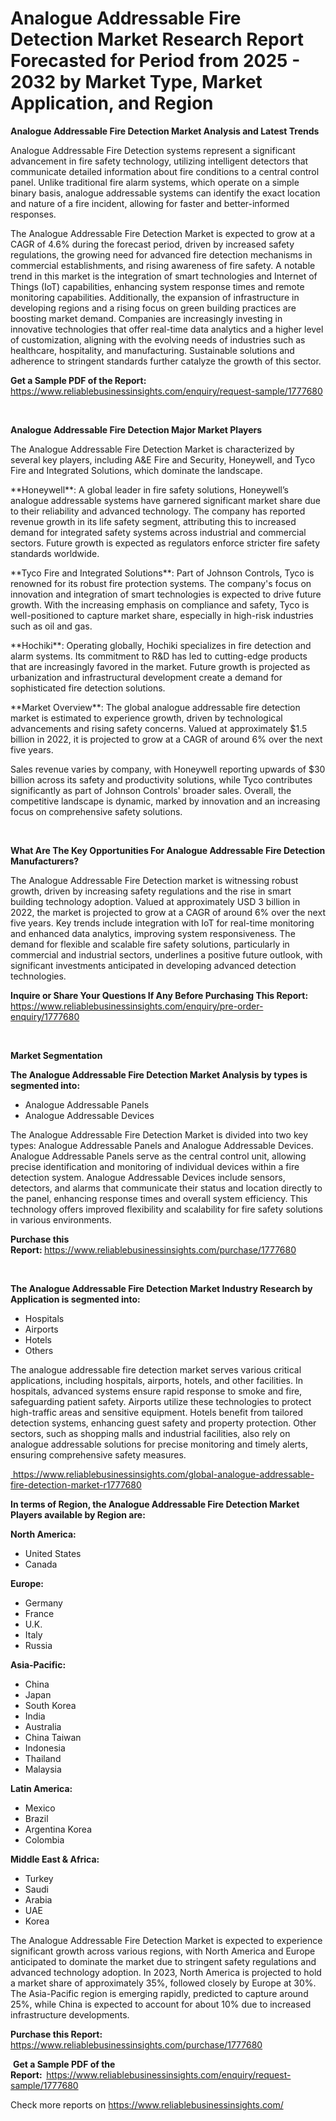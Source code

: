 <p><h1>Analogue Addressable Fire Detection Market Research Report Forecasted for Period from 2025 -  2032 by Market Type, Market Application, and Region</h1></p><p><strong>Analogue Addressable Fire Detection Market Analysis and Latest Trends</strong></p>
<p><p>Analogue Addressable Fire Detection systems represent a significant advancement in fire safety technology, utilizing intelligent detectors that communicate detailed information about fire conditions to a central control panel. Unlike traditional fire alarm systems, which operate on a simple binary basis, analogue addressable systems can identify the exact location and nature of a fire incident, allowing for faster and better-informed responses.</p><p>The Analogue Addressable Fire Detection Market is expected to grow at a CAGR of 4.6% during the forecast period, driven by increased safety regulations, the growing need for advanced fire detection mechanisms in commercial establishments, and rising awareness of fire safety. A notable trend in this market is the integration of smart technologies and Internet of Things (IoT) capabilities, enhancing system response times and remote monitoring capabilities. Additionally, the expansion of infrastructure in developing regions and a rising focus on green building practices are boosting market demand. Companies are increasingly investing in innovative technologies that offer real-time data analytics and a higher level of customization, aligning with the evolving needs of industries such as healthcare, hospitality, and manufacturing. Sustainable solutions and adherence to stringent standards further catalyze the growth of this sector.</p></p>
<p><strong>Get a Sample PDF of the Report:&nbsp;</strong> <a href="https://www.reliablebusinessinsights.com/enquiry/request-sample/1777680?utm_campaign=2099&utm_medium=2&utm_source=Github&utm_content=ia&utm_term=09042025&utm_id=analogue-addressable-fire-detection">https://www.reliablebusinessinsights.com/enquiry/request-sample/1777680</a></p>
<p>&nbsp;</p>
<p><strong>Analogue Addressable Fire Detection Major Market Players</strong></p>
<p><p>The Analogue Addressable Fire Detection Market is characterized by several key players, including A&E Fire and Security, Honeywell, and Tyco Fire and Integrated Solutions, which dominate the landscape. </p><p>**Honeywell**: A global leader in fire safety solutions, Honeywell’s analogue addressable systems have garnered significant market share due to their reliability and advanced technology. The company has reported revenue growth in its life safety segment, attributing this to increased demand for integrated safety systems across industrial and commercial sectors. Future growth is expected as regulators enforce stricter fire safety standards worldwide.</p><p>**Tyco Fire and Integrated Solutions**: Part of Johnson Controls, Tyco is renowned for its robust fire protection systems. The company's focus on innovation and integration of smart technologies is expected to drive future growth. With the increasing emphasis on compliance and safety, Tyco is well-positioned to capture market share, especially in high-risk industries such as oil and gas.</p><p>**Hochiki**: Operating globally, Hochiki specializes in fire detection and alarm systems. Its commitment to R&D has led to cutting-edge products that are increasingly favored in the market. Future growth is projected as urbanization and infrastructural development create a demand for sophisticated fire detection solutions. </p><p>**Market Overview**: The global analogue addressable fire detection market is estimated to experience growth, driven by technological advancements and rising safety concerns. Valued at approximately $1.5 billion in 2022, it is projected to grow at a CAGR of around 6% over the next five years.</p><p>Sales revenue varies by company, with Honeywell reporting upwards of $30 billion across its safety and productivity solutions, while Tyco contributes significantly as part of Johnson Controls' broader sales. Overall, the competitive landscape is dynamic, marked by innovation and an increasing focus on comprehensive safety solutions.</p></p>
<p>&nbsp;</p>
<p><strong>What Are The Key Opportunities For Analogue Addressable Fire Detection Manufacturers?</strong></p>
<p><p>The Analogue Addressable Fire Detection market is witnessing robust growth, driven by increasing safety regulations and the rise in smart building technology adoption. Valued at approximately USD 3 billion in 2022, the market is projected to grow at a CAGR of around 6% over the next five years. Key trends include integration with IoT for real-time monitoring and enhanced data analytics, improving system responsiveness. The demand for flexible and scalable fire safety solutions, particularly in commercial and industrial sectors, underlines a positive future outlook, with significant investments anticipated in developing advanced detection technologies.</p></p>
<p><strong>Inquire or Share Your Questions If Any Before Purchasing This Report:</strong> <a href="https://www.reliablebusinessinsights.com/enquiry/pre-order-enquiry/1777680?utm_campaign=2099&utm_medium=2&utm_source=Github&utm_content=ia&utm_term=09042025&utm_id=analogue-addressable-fire-detection">https://www.reliablebusinessinsights.com/enquiry/pre-order-enquiry/1777680</a></p>
<p>&nbsp;</p>
<p><strong>Market Segmentation</strong></p>
<p><strong>The Analogue Addressable Fire Detection Market Analysis by types is segmented into:</strong></p>
<p><ul><li>Analogue Addressable Panels</li><li>Analogue Addressable Devices</li></ul></p>
<p><p>The Analogue Addressable Fire Detection Market is divided into two key types: Analogue Addressable Panels and Analogue Addressable Devices. Analogue Addressable Panels serve as the central control unit, allowing precise identification and monitoring of individual devices within a fire detection system. Analogue Addressable Devices include sensors, detectors, and alarms that communicate their status and location directly to the panel, enhancing response times and overall system efficiency. This technology offers improved flexibility and scalability for fire safety solutions in various environments.</p></p>
<p><strong>Purchase this Report:&nbsp;</strong><a href="https://www.reliablebusinessinsights.com/purchase/1777680?utm_campaign=2099&utm_medium=2&utm_source=Github&utm_content=ia&utm_term=09042025&utm_id=analogue-addressable-fire-detection">https://www.reliablebusinessinsights.com/purchase/1777680</a></p>
<p>&nbsp;</p>
<p><strong>The Analogue Addressable Fire Detection Market Industry Research by Application is segmented into:</strong></p>
<p><ul><li>Hospitals</li><li>Airports</li><li>Hotels</li><li>Others</li></ul></p>
<p><p>The analogue addressable fire detection market serves various critical applications, including hospitals, airports, hotels, and other facilities. In hospitals, advanced systems ensure rapid response to smoke and fire, safeguarding patient safety. Airports utilize these technologies to protect high-traffic areas and sensitive equipment. Hotels benefit from tailored detection systems, enhancing guest safety and property protection. Other sectors, such as shopping malls and industrial facilities, also rely on analogue addressable solutions for precise monitoring and timely alerts, ensuring comprehensive safety measures.</p></p>
<p><a href="https://www.reliablebusinessinsights.com/global-analogue-addressable-fire-detection-market-r1777680?utm_campaign=2099&utm_medium=2&utm_source=Github&utm_content=ia&utm_term=09042025&utm_id=analogue-addressable-fire-detection">&nbsp;https://www.reliablebusinessinsights.com/global-analogue-addressable-fire-detection-market-r1777680</a></p>
<p><strong>In terms of Region, the Analogue Addressable Fire Detection Market Players available by Region are:</strong></p>
<p>
    <p> <strong> North America: </strong>
        <ul>
            <li>United States</li>
            <li>Canada</li>
        </ul>
        </p> 
    <p> <strong> Europe: </strong>
        <ul>
            <li>Germany</li>
            <li>France</li>
            <li>U.K.</li>
            <li>Italy</li>
            <li>Russia</li>
        </ul>
        </p> 
    <p> <strong> Asia-Pacific: </strong>
        <ul>
            <li>China</li>
            <li>Japan</li>
            <li>South Korea</li>
            <li>India</li>
            <li>Australia</li>
            <li>China Taiwan</li>
            <li>Indonesia</li>
            <li>Thailand</li>
            <li>Malaysia</li>
        </ul>
        </p> 
    <p> <strong> Latin America: </strong>
        <ul>
            <li>Mexico</li>
            <li>Brazil</li>
            <li>Argentina Korea</li>
            <li>Colombia</li>
        </ul>
        </p> 
    <p> <strong> Middle East & Africa: </strong>
        <ul>
            <li>Turkey</li>
            <li>Saudi</li>
            <li>Arabia</li>
            <li>UAE</li>
            <li>Korea</li>
        </ul>
    </p>
    </p>
<p><p>The Analogue Addressable Fire Detection Market is expected to experience significant growth across various regions, with North America and Europe anticipated to dominate the market due to stringent safety regulations and advanced technology adoption. In 2023, North America is projected to hold a market share of approximately 35%, followed closely by Europe at 30%. The Asia-Pacific region is emerging rapidly, predicted to capture around 25%, while China is expected to account for about 10% due to increased infrastructure developments.</p></p>
<p><strong>Purchase this Report: </strong><a href="https://www.reliablebusinessinsights.com/purchase/1777680?utm_campaign=2099&utm_medium=2&utm_source=Github&utm_content=ia&utm_term=09042025&utm_id=analogue-addressable-fire-detection">https://www.reliablebusinessinsights.com/purchase/1777680</a></p>
<p>&nbsp;<strong>Get a Sample PDF of the Report:&nbsp;&nbsp;</strong><a href="https://www.reliablebusinessinsights.com/enquiry/request-sample/1777680?utm_campaign=2099&utm_medium=2&utm_source=Github&utm_content=ia&utm_term=09042025&utm_id=analogue-addressable-fire-detection">https://www.reliablebusinessinsights.com/enquiry/request-sample/1777680</a></p>
<p><strong></strong></p>
<p>Check more reports on <a href="https://www.reliablebusinessinsights.com/?utm_campaign=2099&utm_medium=2&utm_source=Github&utm_content=ia&utm_term=09042025&utm_id=analogue-addressable-fire-detection">https://www.reliablebusinessinsights.com/</a></p>